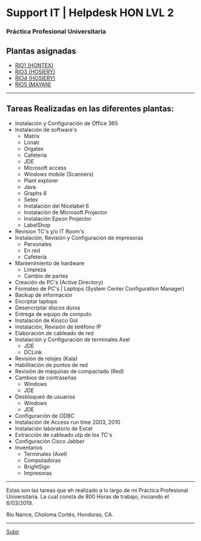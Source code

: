 # Support IT | Helpdesk HON LVL 2
### Práctica Profesional Universitaria

## Plantas asignadas
  - [RIO1 (HONTEX)](#tareas-realizadas-en-las-diferentes-plantas)
  - [RIO3 (HOSIERY)](#tareas-realizadas-en-las-diferentes-plantas)
  - [RIO4 (HOSIERY)](#tareas-realizadas-en-las-diferentes-plantas)
  - [RIO5 (MAYAN)](#tareas-realizadas-en-las-diferentes-plantas)
  
--- 

## Tareas Realizadas en las diferentes plantas:
- Instalación y Configuración de Office 365
- Instalación de software's
  - Matrix
  - Lonati
  - Orgatex
  - Cafeteria
  - JDE
  - Microsoft access
  - Windows mobile (Scanners)
  - Plant explorer
  - Java
  - Graphs 6
  - Setex
  - Instalación del Nicelabel 6 
  - Instalación de Microsoft Projector
  - Instalación Epson Projector
  - LabelShop
- Revision TC's y/o IT Room's
- Instalación, Revisión y Configuración de impresoras 
  - Personales
  - En red
  - Cafetería
- Mantenimiento de hardware
  - Limpieza
  - Cambio de partes
- Creación de PC's (Active Directory)
- Formateo de PC's | Laptops (System Center Configuration Manager)
- Backup de información 
- Encriptar laptops
- Desencriptar discos duros
- Entrega de equipo de computo
- Instalación de Kiosco Gol
- Instalación, Revisión de teléfono IP
- Elaboración de cableado de red
- Instalación y Configuración de terminales Axel
  - JDE
  - DCLink
- Revisión de relojes (Kala)
- Habilitación de puntos de red
- Revisión de máquinas de compactado (Red)
- Cambios de contraseñas
  - Windows
  - JDE
- Desbloqueó de usuarios
  - Windows
  - JDE
- Configuración de ODBC
- Instalación de Access run time 2003, 2010
- Instalación laboratorio de Excel
- Extracción de cableado utp de los TC's
- Configuración Cisco Jabber
- Inventarios
  - Terminales (Axel)
  - Computadoras
  - BrightSign
  - Impresoras

---

Estas son las tareas que eh realizado a lo largo de mi Práctica Profesional Universitaria.
La cual consta de 800 Horas de trabajo, iniciando el 6/03/2019. 

Río Nance, Choloma Cortés, Honduras, CA.

---
[Subir](#support-it-helpdesk-hon-lvl-2)
